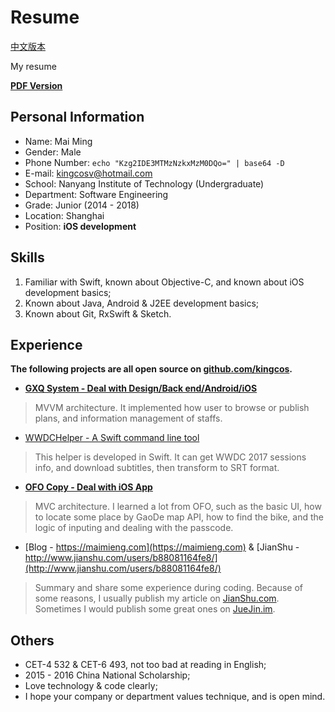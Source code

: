 # Resume

[中文版本](README.md)

My resume

**[PDF Version](https://github.com/kingcos/Resume/releases/tag/v1.0)**

## Personal Information

- Name: Mai Ming
- Gender: Male
- Phone Number: `echo "Kzg2IDE3MTMzNzkxMzM0DQo=" | base64 -D`
- E-mail: [kingcosv@hotmail.com](mailto:kingcosv@hotmail.com)
- School: Nanyang Institute of Technology (Undergraduate)
- Department: Software Engineering
- Grade: Junior (2014 - 2018)
- Location: Shanghai
- Position: **iOS development**

## Skills

1. Familiar with Swift, known about Objective-C, and known about iOS development basics;
2. Known about Java, Android & J2EE development basics;
3. Known about Git, RxSwift & Sketch.

## Experience

**The following projects are all open source on [github.com/kingcos](https://github.com/kingcos).**

- [**GXQ System - Deal with Design/Back end/Android/iOS**](https://github.com/kingcos/GXQSyetem-iOS)

> MVVM architecture. It implemented how user to browse or publish plans, and information management of staffs.

- [WWDCHelper - A Swift command line tool](https://github.com/kingcos/WWDCHelper)

> This helper is developed in Swift. It can get WWDC 2017 sessions info, and download subtitles, then transform to SRT format.

- [**OFO Copy - Deal with iOS App**](https://github.com/kingcos/OFOBike)

> MVC architecture. I learned a lot from OFO, such as the basic UI, how to locate some place by GaoDe map API, how to find the bike, and the logic of inputing and dealing with the passcode.

- [Blog - https://maimieng.com](https://maimieng.com) & [JianShu - http://www.jianshu.com/users/b88081164fe8/](http://www.jianshu.com/users/b88081164fe8/)

> Summary and share some experience during coding. Because of some reasons, I usually publish my article on [JianShu.com](http://www.jianshu.com/users/b88081164fe8/). Sometimes I would publish some great ones on [JueJin.im](https://juejin.im/user/576a484d1532bc006046d078).

## Others

- CET-4 532 & CET-6 493, not too bad at reading in English;
- 2015 - 2016 China National Scholarship;
- Love technology & code clearly;
- I hope your company or department values technique, and is open mind.
